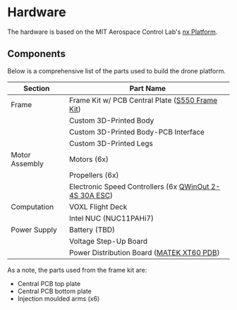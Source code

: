 # Hardware

The hardware is based on the MIT Aerospace Control Lab's [nx Platform](https://gitlab.com/mit-acl/fsw/vehicle-builds/nx).

## Components
Below is a comprehensive list of the parts used to build the drone platform.

|    Section     |              Part Name               |
|----------------|--------------------------------------|
|     Frame      | Frame Kit w/ PCB Central Plate ([S550 Frame Kit](https://www.littohot.com/products/s550-hexacopter-frame-kit-with-pcb-central-plate-s550pcb)) |
|                | Custom 3D-Printed Body               |
|                | Custom 3D-Printed Body-PCB Interface |
|                | Custom 3D-Printed Legs               | 
| Motor Assembly | Motors (6x)                          |
|                | Propellers (6x)                      |
|                | Electronic Speed Controllers (6x [QWinOut 2-4S 30A ESC](https://www.amazon.com/QWinOut-Brushless-Controller-Multicopter-Quadcopter/dp/B07SFLJJQ5?th=1)) |
|  Computation   | VOXL Flight Deck                     |
|                | Intel NUC (NUC11PAHi7)               |
|  Power Supply  | Battery (TBD)                        |
|                | Voltage Step-Up Board                |
|                | Power Distribution Board ([MATEK XT60 PDB](https://www.amazon.com/MATEK-Distribution-PDB-XT60-Quadcopter-QAV210/dp/B07QPW14KK)) |

As a note, the parts used from the frame kit are:
* Central PCB top plate
* Central PCB bottom plate
* Injection moulded arms (x6)